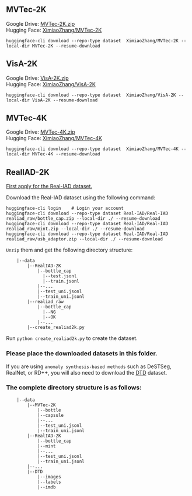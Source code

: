 ## MVTec-2K

Google Drive: [MVTec-2K.zip](https://drive.google.com/file/d/1giNfM75RWnciIH9KJUIygU-6_aWikoBh/view?usp=drive_link)  
Hugging Face: [XimiaoZhang/MVTec-2K](https://huggingface.co/datasets/XimiaoZhang/MVTec-2K)  
```
huggingface-cli download --repo-type dataset  XimiaoZhang/MVTec-2K --local-dir MVTec-2K --resume-download
```
  
## VisA-2K
  
Google Drive: [VisA-2K.zip](https://drive.google.com/file/d/1kg6rhVPT-zwsleSZi_-6Hlu9D6TxS3ut/view?usp=drive_link)  
Hugging Face: [XimiaoZhang/VisA-2K](https://huggingface.co/datasets/XimiaoZhang/VisA-2K)  
```
huggingface-cli download --repo-type dataset  XimiaoZhang/VisA-2K --local-dir VisA-2K --resume-download
```
  
## MVTec-4K

Google Drive: [MVTec-4K.zip](https://drive.google.com/file/d/10cY3sel_bqlPrqfPCv-yGVQPU2rSe7nQ/view?usp=drive_link)  
Hugging Face: [XimiaoZhang/MVTec-4K](https://huggingface.co/datasets/XimiaoZhang/MVTec-4K)  
```
huggingface-cli download --repo-type dataset  XimiaoZhang/MVTec-4K --local-dir MVTec-4K --resume-download
```
  
## RealIAD-2K
[First apply for the Real-IAD dataset.](https://huggingface.co/datasets/Real-IAD/Real-IAD)  
  
Download the Real-IAD dataset using the following command:  
```
huggingface-cli login    # Login your account
huggingface-cli download --repo-type dataset Real-IAD/Real-IAD realiad_raw/bottle_cap.zip --local-dir ./ --resume-download
huggingface-cli download --repo-type dataset Real-IAD/Real-IAD realiad_raw/mint.zip --local-dir ./ --resume-download
huggingface-cli download --repo-type dataset Real-IAD/Real-IAD realiad_raw/usb_adaptor.zip --local-dir ./ --resume-download
```
`Unzip` them and get the following directory structure:  
```
    |--data                         
        |--RealIAD-2K            
            |--bottle_cap
              |--test.jsonl
              |--train.jsonl
            |--...
            |--test_uni.jsonl   
            |--train_uni.jsonl   
        |--realiad_raw
            |--bottle_cap
              |--NG
              |--OK
            |--...
        |--create_realiad2k.py
```  
Run `python create_realiad2k.py` to create the dataset.  

   
### Please place the downloaded datasets in this folder.   
  
If you are using `anomaly synthesis-based methods` such as DeSTSeg, RealNet, or RD++, you will also need to download the [DTD](https://www.robots.ox.ac.uk/~vgg/data/dtd/) dataset.

### The complete directory structure is as follows:
```
    |--data                         
        |--MVTec-2K            
            |--bottle
            |--capsule
            |--...
            |--test_uni.jsonl   
            |--train_uni.jsonl   
        |--RealIAD-2K
            |--bottle_cap
            |--mint
            |--...
            |--test_uni.jsonl   
            |--train_uni.jsonl      
        |--...    
        |--DTD          
            |--images
            |--labels
            |--imdb 

```


